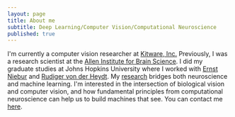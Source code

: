 ```yaml
---
layout: page
title: About me
subtitle: Deep Learning/Computer Vision/Computational Neuroscience
published: true
---
```


I'm currently a computer vision researcher at [Kitware, Inc.](https://www.kitware.com/computer-vision/) Previously, I was a research scientist at the [Allen Institute for Brain Science](https://www.alleninstitute.org/what-we-do/brain-science/). I did my graduate studies at Johns Hopkins University where I worked with [Ernst Niebur](http://www.neuroscience.jhu.edu/research/faculty/62) and [Rudiger von der Heydt](http://neuroscience.jhu.edu/research/faculty/89). My [research](https://brianhhu.github.io/research/) bridges both neuroscience and machine learning. I'm interested in the intersection of biological vision and computer vision, and how fundamental principles from computational neuroscience can help us to build machines that see. You can contact me [here](mailto:brian.hsiaochuan.hu@gmail.com).
